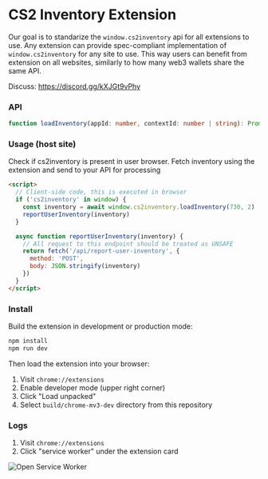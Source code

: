 # CS2 Inventory Extension
Our goal is to standarize the `window.cs2inventory` api for all extensions to use. Any extension can provide spec-compliant implementation of `window.cs2inventory` for any site to use. This way users can benefit from extension on all websites, similarly to how many web3 wallets share the same API.

Discuss: https://discord.gg/kXJGt9vPhy


### API
```ts
function loadInventory(appId: number, contextId: number | string): Promise<SteamInventory>
```

### Usage (host site)
Check if cs2inventory is present in user browser. Fetch inventory using the extension and send to your API for processing

```html
<script>
  // Client-side code, this is executed in browser
  if ('cs2inventory' in window) {
    const inventory = await window.cs2inventory.loadInventory(730, 2)
    reportUserInventory(inventory)
  }

  async function reportUserInventory(inventory) {
    // All request to this endpoint should be treated as UNSAFE
    return fetch('/api/report-user-inventory', {
      method: 'POST',
      body: JSON.stringify(inventory)
    })
  }
</script>
```

### Install

Build the extension in development or production mode:

```bash
npm install
npm run dev
```

Then load the extension into your browser:
1. Visit `chrome://extensions`
2. Enable developer mode (upper right corner)
3. Click "Load unpacked"
4. Select `build/chrome-mv3-dev` directory from this repository

### Logs
1. Visit `chrome://extensions`
2. Click "service worker" under the extension card

![Open Service Worker](.github/image.png)
